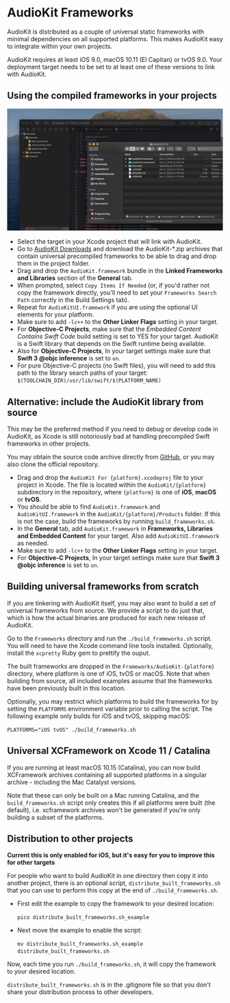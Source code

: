 # AudioKit Frameworks

AudioKit is distributed as a couple of universal static frameworks with minimal dependencies on all supported platforms. This makes AudioKit easy to integrate within your own projects.

AudioKit requires at least iOS 9.0, macOS 10.11 (El Capitan) or tvOS 9.0. Your deployment target needs to be set to at least one of these versions to link with AudioKit.

## Using the compiled frameworks in your projects

<img src="DragAndDropFrameworks.gif"/>

- Select the target in your Xcode project that will link with AudioKit.
- Go to [AudioKit Downloads](https://audiokit.io/downloads/) and download the AudioKit-\*.zip archives that contain universal precompiled frameworks to be able to drag and drop them in the project folder.
- Drag and drop the `AudioKit.framework` bundle in the **Linked Frameworks and Libraries** section of the **General** tab.
- When prompted, select `Copy Items If Needed` (or, if you'd rather not copy the framework directly, you'll need to set your `Frameworks Search Path` correctly in the Build Settings tab).
- Repeat for `AudioKitUI.framework` if you are using the optional UI elements for your platform.
- Make sure to add `-lc++` to the **Other Linker Flags** setting in your target.
- For **Objective-C Projects**, make sure that the _Embedded Content Contains Swift Code_ build setting is set to YES for your target. AudioKit is a Swift library that depends on the Swift runtime being available.
- Also for **Objective-C Projects**, In your target settings make sure that **Swift 3 @objc inference** is set to `on`.
- For pure Objective-C projects (no Swift files), you will need to add this path to the library search paths of your target: `$(TOOLCHAIN_DIR)/usr/lib/swift/$(PLATFORM_NAME)`

## Alternative: include the AudioKit library from source

This may be the preferred method if you need to debug or develop code in AudioKit, as Xcode is still notoriously bad at handling precompiled Swift frameworks in other projects.

You may obtain the source code archive directly from [GitHub](https://github.com/AudioKit/AudioKit), or you may also clone the official repository.

- Drag and drop the `AudioKit For {platform}.xcodeproj` file to your project in Xcode. The file is located within the `AudioKit/{platform}` subdirectory in the repository, where `{platform}` is one of **iOS**, **macOS** or **tvOS**.
- You should be able to find `AudioKit.framework` and `AudioKitUI.framework` in the `AudioKit/{platform}/Products` folder. If this is not the case, build the frameworks by running `build_frameworks.sh`.
- In the **General** tab, add `AudioKit.framework` in **Frameworks, Libraries and Embedded Content** for your target. Also add `AudioKitUI.framework` as needed.
- Make sure to add `-lc++` to the **Other Linker Flags** setting in your target.
- For **Objective-C Projects**, In your target settings make sure that **Swift 3 @objc inference** is set to `on`.

## Building universal frameworks from scratch

If you are tinkering with AudioKit itself, you may also want to build a set of universal frameworks from source. We provide a script to do just that, which is how the actual binaries are produced for each new release of AudioKit.

Go to the `Frameworks` directory and run the `./build_frameworks.sh` script. You will need to have the Xcode command line tools installed. Optionally, install the `xcpretty` Ruby gem to prettify the ouput.

The built frameworks are dropped in the `Frameworks/AudioKit-{platform}` directory, where platform is one of iOS, tvOS or macOS. Note that when building from source, all included examples assume that the frameworks have been previously built in this location.

Optionally, you may restrict which platforms to build the frameworks for by setting the `PLATFORMS` environment variable prior to calling the script. The following example only builds for iOS and tvOS, skipping macOS:

`PLATFORMS="iOS tvOS" ./build_frameworks.sh`

## Universal XCFramework on Xcode 11 / Catalina

If you are running at least macOS 10.15 (Catalina), you can now build XCFramework archives containing all supported platforms in a singular archive - including the Mac Catalyst versions.

Note that these can only be built on a Mac running Catalina, and the `build_frameworks.sh` script only creates this if all platforms were built (the default), i.e. xcframework archives won't be generated if you're only building a subset of the platforms.

## Distribution to other projects

**Current this is only enabled for iOS, but it's easy for you to improve this for other targets**

For people who want to build AudioKit in one directory then copy it into another project, there is an optional script, `distribute_built_frameworks.sh` that you can use to perform this copy at the end of `./build_frameworks.sh`.

- First edit the example to copy the framework to your desired location:

  `pico distribute_built_frameworks.sh_example`

- Next move the example to enable the script:

  `mv distribute_built_frameworks.sh_example distribute_built_frameworks.sh`

Now, each time you run `./build_frameworks.sh`, it will copy the framework to your desired location.

`distribute_built_frameworks.sh` is in the .gitignore file so that you don't share your distribution process to other developers.

